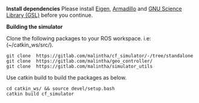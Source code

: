 **Install dependencies**
Please install [Eigen](http://eigen.tuxfamily.org/index.php?title=Main_Page), [Armadillo](https://www.uio.no/studier/emner/matnat/fys/FYS4411/v13/guides/installing-armadillo/) and [GNU Science Library (GSL)](https://www.gnu.org/software/gsl/) before you continue.

**Building the simulator**

Clone the following packages to your ROS workspace. i.e: (~/catkin_ws/src/). 

    git clone  https://gitlab.com/malintha/cf_simulator/-/tree/standalone
    git clone  https://gitlab.com/malintha/geo_controller/
    git clone  https://gitlab.com/malintha/simulator_utils
    
Use catkin build to build the packages as below.
    
    cd catkin_ws/ && source devel/setup.bash
    catkin build cf_simulator
